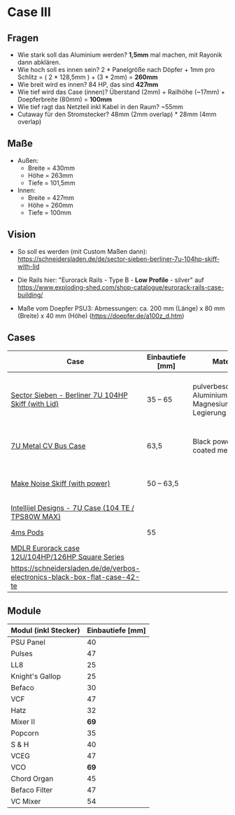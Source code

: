 

# Case III

## Fragen

- Wie stark soll das Aluminium werden? **1,5mm** mal machen, mit Rayonik dann abklären.
- Wie hoch soll es innen sein? 2 * Panelgröße nach Döpfer + 1mm pro Schlitz = ( 2 * 128,5mm ) + (3 * 2mm) = **260mm**
- Wie breit wird es innen? 84 HP, das sind **427mm**
- Wie tief wird das Case (innen)? Überstand (2mm) + Railhöhe (~17mm) + Doepferbreite (80mm) = **100mm**
- Wie tief ragt das Netzteil inkl Kabel in den Raum? ~55mm
- Cutaway für den Stromstecker? 48mm (2mm overlap) * 28mm (4mm overlap)



## Maße

* Außen:
  * Breite = 430mm
  * Höhe = 263mm
  * Tiefe = 101,5mm
* Innen:
  * Breite = 427mm
  * Höhe = 260mm
  * Tiefe = 100mm

## Vision

* So soll es werden (mit Custom Maßen dann): https://schneidersladen.de/de/sector-sieben-berliner-7u-104hp-skiff-with-lid 

* Die Rails hier: "Eurorack Rails - Type B - **Low Profile** - silver" auf https://www.exploding-shed.com/shop-catalogue/eurorack-rails-case-building/

* Maße vom Doepfer PSU3: Abmessungen: ca. 200 mm (Länge) x 80 mm (Breite) x 40 mm (Höhe) (https://doepfer.de/a100z_d.htm)



## Cases

| Case                                                         | Einbautiefe [mm] | Material                                          | Stärke | Notes                                            |
| ------------------------------------------------------------ | ---------------- | ------------------------------------------------- | ------ | ------------------------------------------------ |
| [Sector Sieben - Berliner 7U 104HP Skiff (with Lid)](https://schneidersladen.de/de/sector-sieben-berliner-7u-104hp-skiff-with-lid) | 35 – 65          | pulverbeschichteten Aluminium-Magnesium Legierung | n/a    | Einfache Wanne, nices Design (bis auf den Griff) |
| [7U Metal CV Bus Case](https://www.makenoisemusic.com/cases/7u-metal-cv-bus-case-matte-black) | 63,5             | Black powder coated metal                         | n/a    | Geil, wie das aufeinander sitzt                  |
| [Make Noise Skiff (with power)](http://makenoisemusic.com/cases/skiff) | 50 – 63,5        |                                                   | n/a    | Simpler Aufbau (schöne Wanne)                    |
| [Intellijel Designs - 7U Case (104 TE / TPS80W MAX)](https://schneidersladen.de/de/intellijel-designs-7u-case-104-te-tps80w-max) |                  |                                                   | n/a    | Deckel ist nice                                  |
| [4ms Pods](https://4mscompany.com/p.php?p=979&c=9)           | 55               |                                                   | n/a    | Einfacher Body                                   |
| [MDLR Eurorack case 12U/104HP/126HP Square Series](https://www.mdlrcase.com/eurorack-case-12u-104hp-126hp-square-series/) |                  |                                                   |        |                                                  |
| https://schneidersladen.de/de/verbos-electronics-black-box-flat-case-42-te |                  |                                                   |        | Schöne Wanne                                     |



## Module

| Modul (inkl Stecker) | **Einbautiefe** [mm] |
| -------------------- | -------------------- |
| PSU Panel            | 40                   |
| Pulses               | 47                   |
| LL8                  | 25                   |
| Knight's Gallop      | 25                   |
| Befaco               | 30                   |
| VCF                  | 47                   |
| Hatz                 | 32                   |
| Mixer II             | **69**               |
| Popcorn              | 35                   |
| S & H                | 40                   |
| VCEG                 | 47                   |
| VCO                  | **69**               |
| Chord Organ          | 45                   |
| Befaco Filter        | 47                   |
| VC Mixer             | 54                   |

